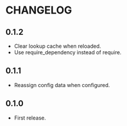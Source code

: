 # CHANGELOG

## 0.1.2

* Clear lookup cache when reloaded.
* Use require_dependency instead of require.

## 0.1.1

* Reassign config data when configured.

## 0.1.0

* First release.
